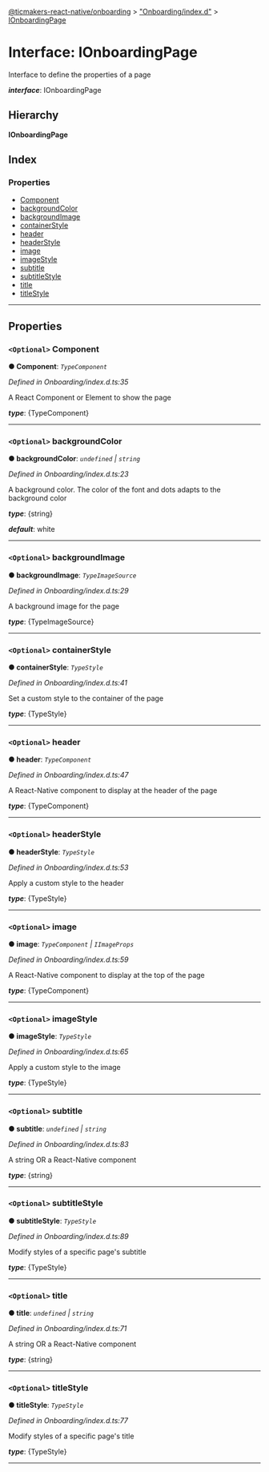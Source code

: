 [@ticmakers-react-native/onboarding](../README.md) > ["Onboarding/index.d"](../modules/_onboarding_index_d_.md) > [IOnboardingPage](../interfaces/_onboarding_index_d_.ionboardingpage.md)

# Interface: IOnboardingPage

Interface to define the properties of a page

*__interface__*: IOnboardingPage

## Hierarchy

**IOnboardingPage**

## Index

### Properties

* [Component](_onboarding_index_d_.ionboardingpage.md#component)
* [backgroundColor](_onboarding_index_d_.ionboardingpage.md#backgroundcolor)
* [backgroundImage](_onboarding_index_d_.ionboardingpage.md#backgroundimage)
* [containerStyle](_onboarding_index_d_.ionboardingpage.md#containerstyle)
* [header](_onboarding_index_d_.ionboardingpage.md#header)
* [headerStyle](_onboarding_index_d_.ionboardingpage.md#headerstyle)
* [image](_onboarding_index_d_.ionboardingpage.md#image)
* [imageStyle](_onboarding_index_d_.ionboardingpage.md#imagestyle)
* [subtitle](_onboarding_index_d_.ionboardingpage.md#subtitle)
* [subtitleStyle](_onboarding_index_d_.ionboardingpage.md#subtitlestyle)
* [title](_onboarding_index_d_.ionboardingpage.md#title)
* [titleStyle](_onboarding_index_d_.ionboardingpage.md#titlestyle)

---

## Properties

<a id="component"></a>

### `<Optional>` Component

**● Component**: *`TypeComponent`*

*Defined in Onboarding/index.d.ts:35*

A React Component or Element to show the page

*__type__*: {TypeComponent}

___
<a id="backgroundcolor"></a>

### `<Optional>` backgroundColor

**● backgroundColor**: *`undefined` \| `string`*

*Defined in Onboarding/index.d.ts:23*

A background color. The color of the font and dots adapts to the background color

*__type__*: {string}

*__default__*: white

___
<a id="backgroundimage"></a>

### `<Optional>` backgroundImage

**● backgroundImage**: *`TypeImageSource`*

*Defined in Onboarding/index.d.ts:29*

A background image for the page

*__type__*: {TypeImageSource}

___
<a id="containerstyle"></a>

### `<Optional>` containerStyle

**● containerStyle**: *`TypeStyle`*

*Defined in Onboarding/index.d.ts:41*

Set a custom style to the container of the page

*__type__*: {TypeStyle}

___
<a id="header"></a>

### `<Optional>` header

**● header**: *`TypeComponent`*

*Defined in Onboarding/index.d.ts:47*

A React-Native component to display at the header of the page

*__type__*: {TypeComponent}

___
<a id="headerstyle"></a>

### `<Optional>` headerStyle

**● headerStyle**: *`TypeStyle`*

*Defined in Onboarding/index.d.ts:53*

Apply a custom style to the header

*__type__*: {TypeStyle}

___
<a id="image"></a>

### `<Optional>` image

**● image**: *`TypeComponent` \| `IImageProps`*

*Defined in Onboarding/index.d.ts:59*

A React-Native component to display at the top of the page

*__type__*: {TypeComponent}

___
<a id="imagestyle"></a>

### `<Optional>` imageStyle

**● imageStyle**: *`TypeStyle`*

*Defined in Onboarding/index.d.ts:65*

Apply a custom style to the image

*__type__*: {TypeStyle}

___
<a id="subtitle"></a>

### `<Optional>` subtitle

**● subtitle**: *`undefined` \| `string`*

*Defined in Onboarding/index.d.ts:83*

A string OR a React-Native component

*__type__*: {string}

___
<a id="subtitlestyle"></a>

### `<Optional>` subtitleStyle

**● subtitleStyle**: *`TypeStyle`*

*Defined in Onboarding/index.d.ts:89*

Modify styles of a specific page's subtitle

*__type__*: {TypeStyle}

___
<a id="title"></a>

### `<Optional>` title

**● title**: *`undefined` \| `string`*

*Defined in Onboarding/index.d.ts:71*

A string OR a React-Native component

*__type__*: {string}

___
<a id="titlestyle"></a>

### `<Optional>` titleStyle

**● titleStyle**: *`TypeStyle`*

*Defined in Onboarding/index.d.ts:77*

Modify styles of a specific page's title

*__type__*: {TypeStyle}

___

